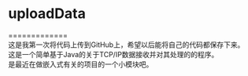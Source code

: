 # uploadData
=============<br>
这是我第一次将代码上传到GitHub上，希望以后能将自己的代码都保存下来。<br>
这是一个简单基于Java的关于TCP/IP数据接收并对其处理的的程序。<br>
是最近在做嵌入式有关的项目的一个小模块吧。<br>
